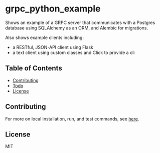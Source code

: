 # grpc_python_example

Shows an example of a GRPC server that communicates with a Postgres database
using SQLAlchemy as an ORM, and Alembic for migrations.

Also shows example clients including:

* a RESTful, JSON-API client using Flask
* a text client using custom classes and Click to provide a cli

## Table of Contents

* [Contributing](#contributing)
* [Todo](.github/TODO.md)
* [License](#license)

## Contributing

For more on local installation, run, and test commands, see [here](.github/CONTRIBUTING.md).

## License

MIT
